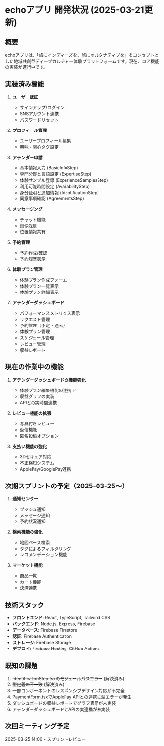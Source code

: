 # echoアプリ 開発状況 (2025-03-21更新)

## 概要
echoアプリは、「旅にインディーズを、旅にオルタナティブを」をコンセプトとした地域共創型ディープカルチャー体験プラットフォームです。現在、コア機能の実装が進行中です。

## 実装済み機能

1. **ユーザー認証**
   - サインアップ/ログイン
   - SNSアカウント連携
   - パスワードリセット

2. **プロフィール管理**
   - ユーザープロフィール編集
   - 興味・関心タグ設定

3. **アテンダー申請**
   - 基本情報入力 (BasicInfoStep)
   - 専門分野と言語設定 (ExpertiseStep)
   - 体験サンプル登録 (ExperienceSamplesStep)
   - 利用可能時間設定 (AvailabilityStep)
   - 身分証明と追加情報 (IdentificationStep)
   - 同意事項確認 (AgreementsStep)

4. **メッセージング**
   - チャット機能
   - 画像送信
   - 位置情報共有

5. **予約管理**
   - 予約作成/確認
   - 予約履歴表示

6. **体験プラン管理**
   - 体験プラン作成フォーム
   - 体験プラン一覧表示
   - 体験プラン詳細表示

7. **アテンダーダッシュボード**
   - パフォーマンスメトリクス表示
   - リクエスト管理
   - 予約管理（予定・過去）
   - 体験プラン管理
   - スケジュール管理
   - レビュー管理
   - 収益レポート

## 現在の作業中の機能

1. **アテンダーダッシュボードの機能強化**
   - 体験プラン編集機能の連携 ✅
   - 収益グラフの実装
   - APIとの実時間連携

2. **レビュー機能の拡張**
   - 写真付きレビュー
   - 返信機能
   - 匿名投稿オプション

3. **支払い機能の強化**
   - 3Dセキュア対応
   - 不正検知システム
   - ApplePay/GooglePay連携

## 次期スプリントの予定（2025-03-25〜）

1. **通知センター**
   - プッシュ通知
   - メッセージ通知
   - 予約状況通知

2. **検索機能の強化**
   - 地図ベース検索
   - タグによるフィルタリング
   - レコメンデーション機能

3. **マーケット機能**
   - 商品一覧
   - カート機能
   - 決済連携

## 技術スタック

- **フロントエンド**: React, TypeScript, Tailwind CSS
- **バックエンド**: Node.js, Express, Firebase
- **データベース**: Firebase Firestore
- **認証**: Firebase Authentication
- **ストレージ**: Firebase Storage
- **デプロイ**: Firebase Hosting, GitHub Actions

## 既知の課題

1. ~~IdentificationStep.tsxのモジュールパスエラー~~ (解決済み)
2. ~~型定義の不一致~~ (解決済み)
3. 一部コンポーネントのレスポンシブデザイン対応が不完全
4. PaymentForm.tsxでApplePay APIとの連携に型エラーが発生
5. ダッシュボードの収益レポートでグラフ表示が未実装
6. アテンダーダッシュボードとAPIの実連携が未実装

## 次回ミーティング予定
2025-03-25 14:00 - スプリントレビュー
